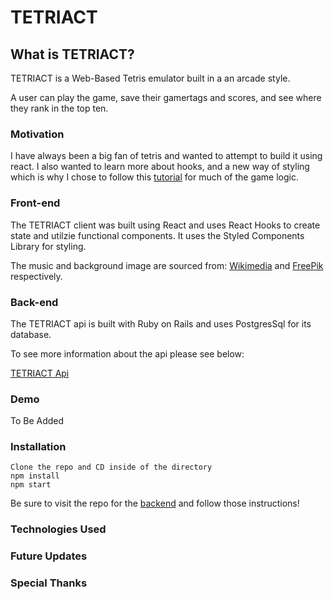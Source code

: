 # TETRIACT

## What is TETRIACT?
TETRIACT is a Web-Based Tetris emulator built in a an arcade style.

A user can play the game, save their gamertags and scores, and see where they rank in the top ten.

### Motivation
I have always been a big fan of tetris and wanted to attempt to build it using react.  I also wanted to learn more about hooks, and a new way of styling which is why I chose to follow this [tutorial](https://www.youtube.com/watch?v=ZGOaCxX8HIU&t=322s&ab_channel=freeCodeCamp.org) for much of the game logic.


### Front-end

The TETRIACT client was built using React and uses React Hooks to create state and utilzie functional components. It uses the Styled Components Library for styling.

The music and background image are sourced from:
[Wikimedia](https://commons.wikimedia.org/wiki/File:Tetris_theme.ogg) and [FreePik](https://www.freepik.com/vectors/background) respectively.

### Back-end

The TETRIACT api is built with Ruby on Rails and uses PostgresSql for its database.

To see more information about the api please see below:

[TETRIACT Api](https://github.com/kmarks2013/tetriact-api)

### Demo
To Be Added

### Installation
    Clone the repo and CD inside of the directory
    npm install
    npm start

Be sure to visit the repo for the [backend](https://github.com/kmarks2013/tetriact-api) and follow those instructions!


### Technologies Used

### Future Updates

### Special Thanks
